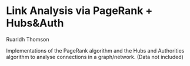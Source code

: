 # Link Analysis via PageRank + Hubs&Auth #
Ruaridh Thomson

Implementations of the PageRank algorithm and the Hubs and Authorities algorithm to analyse connections in a graph/network.
(Data not included)
